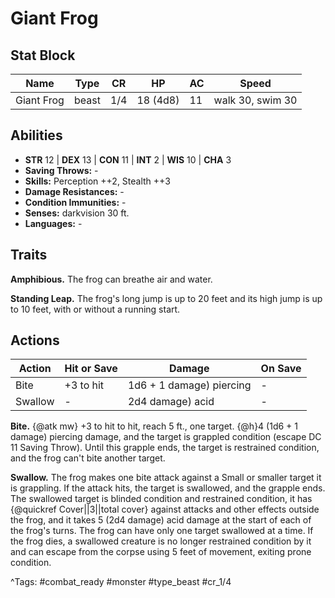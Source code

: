 # Giant Frog

## Stat Block

| Name | Type | CR | HP | AC | Speed |
|------|------|----|----|----|-------|
| Giant Frog | beast | 1/4 | 18 (4d8) | 11 | walk 30, swim 30 |

## Abilities

- **STR** 12 | **DEX** 13 | **CON** 11 | **INT** 2 | **WIS** 10 | **CHA** 3
- **Saving Throws:** -  
- **Skills:** Perception ++2, Stealth ++3  
- **Damage Resistances:** -  
- **Condition Immunities:** -  
- **Senses:** darkvision 30 ft.  
- **Languages:** -

## Traits

**Amphibious.** The frog can breathe air and water.

**Standing Leap.** The frog's long jump is up to 20 feet and its high jump is up to 10 feet, with or without a running start.


## Actions

| Action | Hit or Save | Damage | On Save |
|--------|--------------|--------|----------|
| Bite | +3 to hit | 1d6 + 1 damage) piercing | - |
| Swallow | - | 2d4 damage) acid | - |

**Bite.** {@atk mw} +3 to hit to hit, reach 5 ft., one target. {@h}4 (1d6 + 1 damage) piercing damage, and the target is grappled condition (escape DC 11 Saving Throw). Until this grapple ends, the target is restrained condition, and the frog can't bite another target.

**Swallow.** The frog makes one bite attack against a Small or smaller target it is grappling. If the attack hits, the target is swallowed, and the grapple ends. The swallowed target is blinded condition and restrained condition, it has {@quickref Cover||3||total cover} against attacks and other effects outside the frog, and it takes 5 (2d4 damage) acid damage at the start of each of the frog's turns. The frog can have only one target swallowed at a time. If the frog dies, a swallowed creature is no longer restrained condition by it and can escape from the corpse using 5 feet of movement, exiting prone condition.


^Tags: #combat_ready #monster #type_beast #cr_1/4